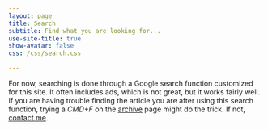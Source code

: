```yaml
---
layout: page
title: Search
subtitle: Find what you are looking for...
use-site-title: true
show-avatar: false
css: /css/search.css

---
```


For now, searching is done through a Google search function customized for this site. It often includes ads, which is not great, but it works fairly well. If you are having trouble finding the article you are after using this search function, trying a *CMD+F* on the [archive](/archive/) page might do the trick. If not, [contact me]({{site.url}}/contact/).

<div id="google-custom-search">
<script>
  (function() {
    var cx = '008751022318489805044:9afylpxpz4g';
    var gcse = document.createElement('script');
    gcse.type = 'text/javascript';
    gcse.async = true;
    gcse.src = 'https://cse.google.com/cse.js?cx=' + cx;
    var s = document.getElementsByTagName('script')[0];
    s.parentNode.insertBefore(gcse, s);
  })();
</script>
<gcse:searchbox></gcse:searchbox>
<gcse:searchresults></gcse:searchresults>
</div>